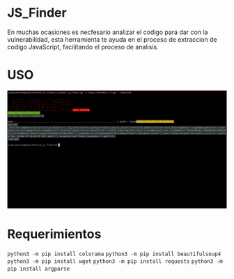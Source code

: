 # JS_Finder
En muchas ocasiones es necfesario analizar el codigo para dar con la vulnerabilidad, esta herramienta te ayuda en el proceso de extraccion de codigo JavaScript, facilitando el proceso de analisis.
# USO
![Funcionamiento de la herramienta](https://github.com/CyberPhant0m/JS_Finder/blob/main/img/JS_Finder.png)
# Requerimientos
``python3 -m pip install colorama``
``python3 -m pip install beautifulsoup4``
``python3 -m pip install wget``
``python3 -m pip install requests``
``python3 -m pip install argparse``
